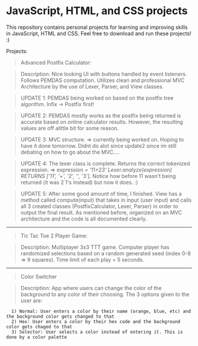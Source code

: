 # JavaScript, HTML, and CSS projects

This repository contains personal projects for learning and improving skills in JavaScript, HTML and CSS. Feel free to download and run these projects! :)

Projects:
> Advanced Postfix Calculator:

  > Description: Nice looking UI with buttons handled by event listeners. Follows PEMDAS computation. Utilizes clean and professional MVC Architecture by the use of Lexer, Parser, and View classes.

  > UPDATE 1: PEMDAS being worked on based on the postfix tree algorithm. Infix -> Postfix first!
  
  > UPDATE 2: PEMDAS mostly works as the postfix being returned is accurate based on online calculator results. However, the resulting values are off alittle bit for some reason. 
  
  > UPDATE 3: MVC structure. => currently being worked on. Hoping to have it done tomorrow. Didnt do alot since update2 since im still debating on how to go about the MVC....
 
  > UPDATE 4: The lexer class is complete. Returns the correct tokenized expression. => expression = '11+2*3' Lexer.analyze(expression) RETURNS ['11', '+', '2', '*', '3']. Notice how before 11 wasn't being returned (it was 2 1's instead) but now it does. :)
  
  > UPDATE 5: After some good amount of time, I finished. View has a method called compute(input) that takes in input (user input) and calls all 3 created classes (PostfixCalculator, Lexer, Parser) in order to output the final result. As mentioned before, organized on an MVC architecture and the code is all documented clearly.

____________________________________________
> Tic Tac Toe 2 Player Game:

  > Description: Multiplayer 3x3 TTT game. Computer player has randomized selections based on a random generated seed (index 0-8 => 9 squares). Time limit of each play = 5 seconds.

____________________________________________
> Color Switcher

  > Description: App where users can change the color of the background to any color of their choosing. The 3 options given to the user are:

      1) Normal: User enters a color by their name (orange, blue, etc) and the background color gets changed to that
      2) Hex: User enters a color by their hex code and the background color gets chaged to that
      3) Selector: User selects a color instead of entering it. This is done by a color palette


